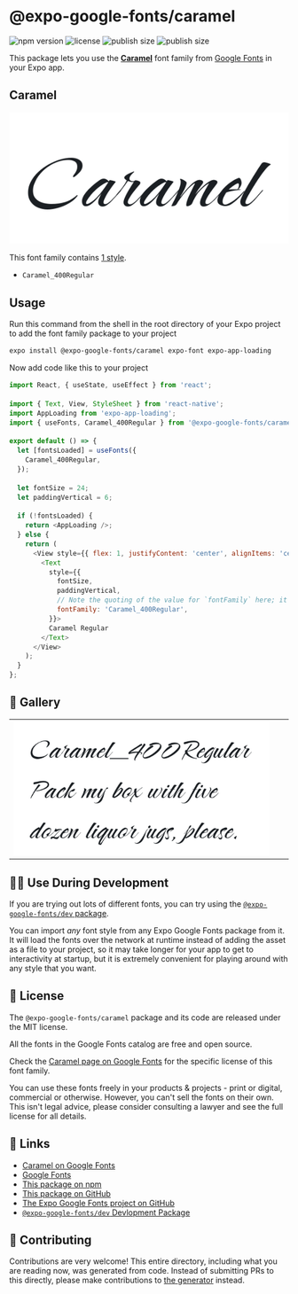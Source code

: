 # @expo-google-fonts/caramel

![npm version](https://flat.badgen.net/npm/v/@expo-google-fonts/caramel)
![license](https://flat.badgen.net/github/license/expo/google-fonts)
![publish size](https://flat.badgen.net/packagephobia/install/@expo-google-fonts/caramel)
![publish size](https://flat.badgen.net/packagephobia/publish/@expo-google-fonts/caramel)

This package lets you use the [**Caramel**](https://fonts.google.com/specimen/Caramel) font family from [Google Fonts](https://fonts.google.com/) in your Expo app.

## Caramel

![Caramel](./font-family.png)

This font family contains [1 style](#-gallery).

- `Caramel_400Regular`

## Usage

Run this command from the shell in the root directory of your Expo project to add the font family package to your project
```sh
expo install @expo-google-fonts/caramel expo-font expo-app-loading
```

Now add code like this to your project
```js
import React, { useState, useEffect } from 'react';

import { Text, View, StyleSheet } from 'react-native';
import AppLoading from 'expo-app-loading';
import { useFonts, Caramel_400Regular } from '@expo-google-fonts/caramel';

export default () => {
  let [fontsLoaded] = useFonts({
    Caramel_400Regular,
  });

  let fontSize = 24;
  let paddingVertical = 6;

  if (!fontsLoaded) {
    return <AppLoading />;
  } else {
    return (
      <View style={{ flex: 1, justifyContent: 'center', alignItems: 'center' }}>
        <Text
          style={{
            fontSize,
            paddingVertical,
            // Note the quoting of the value for `fontFamily` here; it expects a string!
            fontFamily: 'Caramel_400Regular',
          }}>
          Caramel Regular
        </Text>
      </View>
    );
  }
};

```

## 🔡 Gallery


||||
|-|-|-|
|![Caramel_400Regular](./Caramel_400Regular.ttf.png)||||


## 👩‍💻 Use During Development

If you are trying out lots of different fonts, you can try using the [`@expo-google-fonts/dev` package](https://github.com/expo/google-fonts/tree/master/font-packages/dev#readme).

You can import *any* font style from any Expo Google Fonts package from it. It will load the fonts
over the network at runtime instead of adding the asset as a file to your project, so it may take longer
for your app to get to interactivity at startup, but it is extremely convenient
for playing around with any style that you want.

## 📖 License

The `@expo-google-fonts/caramel` package and its code are released under the MIT license.

All the fonts in the Google Fonts catalog are free and open source.

Check the [Caramel page on Google Fonts](https://fonts.google.com/specimen/Caramel) for the specific license of this font family.

You can use these fonts freely in your products & projects - print or digital, commercial or otherwise. However, you can't sell the fonts on their own. This isn't legal advice, please consider consulting a lawyer and see the full license for all details.

## 🔗 Links

- [Caramel on Google Fonts](https://fonts.google.com/specimen/Caramel)
- [Google Fonts](https://fonts.google.com/)
- [This package on npm](https://www.npmjs.com/package/@expo-google-fonts/caramel)
- [This package on GitHub](https://github.com/expo/google-fonts/tree/master/font-packages/caramel)
- [The Expo Google Fonts project on GitHub](https://github.com/expo/google-fonts)
- [`@expo-google-fonts/dev` Devlopment Package](https://github.com/expo/google-fonts/tree/master/font-packages/dev)

## 🤝 Contributing

Contributions are very welcome! This entire directory, including what you are reading now, was generated from code. Instead of submitting PRs to this directly, please make contributions to [the generator](https://github.com/expo/google-fonts/tree/master/packages/generator) instead.
